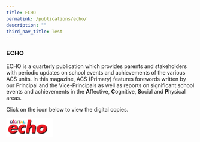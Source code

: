 ```yaml
---
title: ECHO
permalink: /publications/echo/
description: ""
third_nav_title: Test
---
```

### **ECHO**
ECHO is a quarterly publication which provides parents and stakeholders with periodic updates on school events and achievements of the various ACS units. In this magazine, ACS (Primary) features forewords written by our Principal and the Vice-Principals as well as reports on significant school events and achievements in the&nbsp;**A**ffective,&nbsp;**C**ognitive,&nbsp;**S**ocial and&nbsp;**P**hysical areas.

Click on the icon below to view the digital copies.

<p><a href="https://acsecho.com/">
<img style="width:25%" src="/images/Digital%20Echo%20Icon.jpg" align="left">
</a></p>